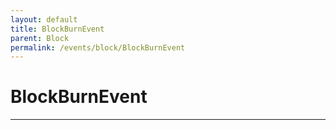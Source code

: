 ```yaml
---
layout: default
title: BlockBurnEvent
parent: Block
permalink: /events/block/BlockBurnEvent
---
```


# BlockBurnEvent

---
